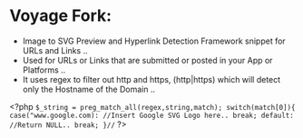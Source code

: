 # Voyage Fork:
* Image to SVG Preview and Hyperlink Detection Framework snippet for URLs and Links ..
* Used for URLs or Links that are submitted or posted in your App or Platforms ..
* It uses regex to filter out http and https, (http|https) which will detect only the Hostname of the Domain ..

&lt;?php
``
$_string = preg_match_all(regex,string,match);
switch(match[0]){
case("www.google.com):
//Insert Google SVG Logo here..
break;
default:
//Return NULL..
break;
}//
``
?&gt;